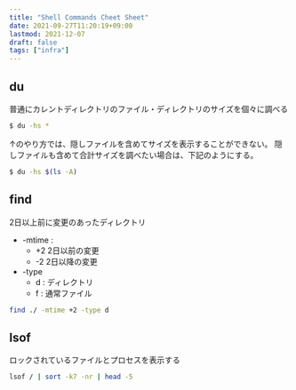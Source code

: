 ```yaml
---
title: "Shell Commands Cheet Sheet"
date: 2021-09-27T11:20:19+09:00
lastmod: 2021-12-07
draft: false
tags: ["infra"]
---
```


## du

普通にカレントディレクトリのファイル・ディレクトリのサイズを個々に調べる

```bash
$ du -hs *
```

↑のやり方では、隠しファイルを含めてサイズを表示することができない。
隠しファイルも含めて合計サイズを調べたい場合は、下記のようにする。

```bash
$ du -hs $(ls -A)
```

## find

2日以上前に変更のあったディレクトリ
- -mtime :
  - +2 2日以前の変更
  - -2 2日以降の変更
- -type
  - d : ディレクトリ
  - f : 通常ファイル

```bash
find ./ -mtime +2 -type d
```

## lsof

ロックされているファイルとプロセスを表示する

```bash
lsof / | sort -k7 -nr | head -5
```
